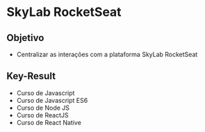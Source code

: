 # SkyLab RocketSeat
## Objetivo
- Centralizar as interações com a plataforma SkyLab RocketSeat

## Key-Result
- Curso de Javascript
- Curso de Javascript ES6
- Curso de Node JS
- Curso de ReactJS
- Curso de React Native

